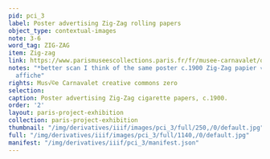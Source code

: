 ```yaml
---
pid: pci_3
label: Poster advertising Zig-Zag rolling papers
object_type: contextual-images
note: 3-6
word_tag: ZIG-ZAG
item: Zig-zag
link: https://www.parismuseescollections.paris.fr/fr/musee-carnavalet/oeuvres/zig-zag-papier-a-cigarettes-distributeur-automatique-le-meilleur-et-le-plus
notes: "*better scan I think of the same poster c.1900 Zig-Zag papier √† cigarettes
  affiche"
rights: Mus√©e Carnavalet creative commons zero
selection: 
caption: Poster advertising Zig-Zag cigarette papers, c.1900.
order: '2'
layout: paris-project-exhibition
collection: paris-project-exhibition
thumbnail: "/img/derivatives/iiif/images/pci_3/full/250,/0/default.jpg"
full: "/img/derivatives/iiif/images/pci_3/full/1140,/0/default.jpg"
manifest: "/img/derivatives/iiif/pci_3/manifest.json"
---
```

